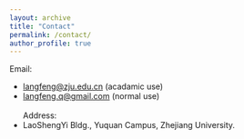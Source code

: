 ```yaml
---
layout: archive
title: "Contact"
permalink: /contact/
author_profile: true
---
```


Email: 
* langfeng@zju.edu.cn (acadamic use)
* langfeng.q@gmail.com (normal use)
<br><br>Address: 
* LaoShengYi Bldg., Yuquan Campus, Zhejiang University.